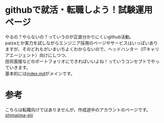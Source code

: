 # githubで就活・転職しよう！試験運用ページ
やるの？やらないの？っていうのが正直分かりにくいgithub活動。  
paizaとか実力を試しながらエンジニア採用のページやサービスはいっぱいありますが、そのどれもがいまいちよくわからないので、ヘッドハンター（ITキャリアエージェント）向けにしつつ、  
技術面接などのポートフォリオにできればいいよね！っていうコンセプトでやっていきます。  
基本的には[index.md](https://nomurayawork.github.io/githubpages/)がメインです。

# 参考
こちらは転職向けではありませんが、作成途中のアカウントのページです。
[shimajima-eiji](https://shimajima-eiji.github.io/githubpages/)
